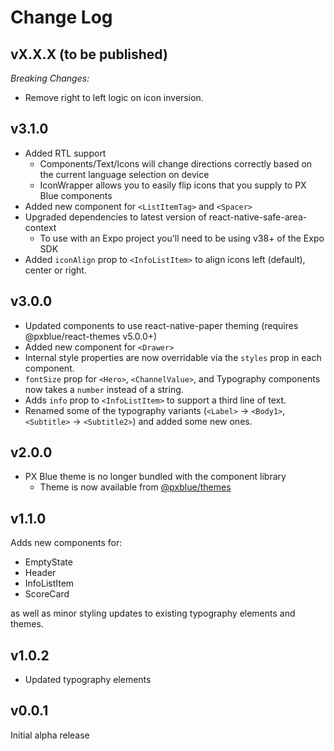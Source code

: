 # Change Log

## vX.X.X (to be published)

_*Breaking Changes:*_

-   Remove right to left logic on icon inversion.

## v3.1.0

-   Added RTL support
    -   Components/Text/Icons will change directions correctly based on the current language selection on device
    -   IconWrapper allows you to easily flip icons that you supply to PX Blue components
-   Added new component for `<ListItemTag>` and `<Spacer>`
-   Upgraded dependencies to latest version of react-native-safe-area-context
    -   To use with an Expo project you'll need to be using v38+ of the Expo SDK
-   Added `iconAlign` prop to `<InfoListItem>` to align icons left (default), center or right.

## v3.0.0

-   Updated components to use react-native-paper theming (requires @pxblue/react-themes v5.0.0+)
-   Added new component for `<Drawer>`
-   Internal style properties are now overridable via the `styles` prop in each component.
-   `fontSize` prop for `<Hero>`, `<ChannelValue>`, and Typography components now takes a `number` instead of a string.
-   Adds `info` prop to `<InfoListItem>` to support a third line of text.
-   Renamed some of the typography variants (`<Label>` -> `<Body1>`, `<Subtitle>` -> `<Subtitle2>`) and added some new ones.

## v2.0.0

-   PX Blue theme is no longer bundled with the component library
    -   Theme is now available from [@pxblue/themes](https://www.npmjs.com/package/@pxblue/themes)

## v1.1.0

Adds new components for:

-   EmptyState
-   Header
-   InfoListItem
-   ScoreCard

as well as minor styling updates to existing typography elements and themes.

## v1.0.2

-   Updated typography elements

## v0.0.1

Initial alpha release
